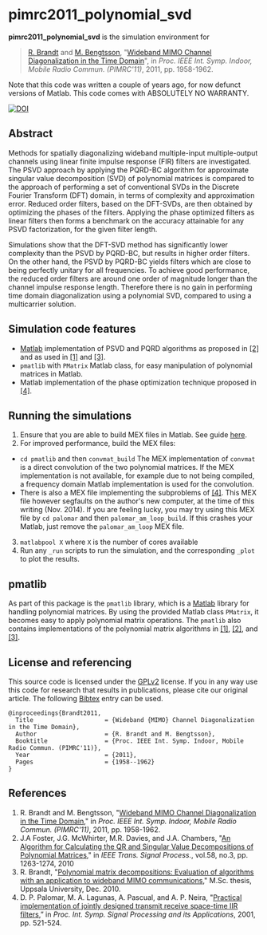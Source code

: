 pimrc2011_polynomial_svd
====

**pimrc2011_polynomial_svd** is the simulation environment for
> [R. Brandt][rabr5411] and [M. Bengtsson][matben], "[Wideband MIMO Channel Diagonalization in the Time Domain][pimrc2011_diva]", in _Proc. IEEE Int. Symp. Indoor, Mobile Radio Commun. (PIMRC'11)_, 2011, pp. 1958-1962.

Note that this code was written a couple of years ago, for now defunct versions of Matlab. This code comes with ABSOLUTELY NO WARRANTY.

[![DOI](https://zenodo.org/badge/6698/rasmusbrandt/pimrc2011_polynomial_svd.svg)](http://dx.doi.org/10.5281/zenodo.15545)

## Abstract
Methods for spatially diagonalizing wideband multiple-input multiple-output
channels using linear finite impulse response (FIR) filters are investigated.
The PSVD approach by applying the PQRD-BC algorithm for approximate singular
value decomposition (SVD) of polynomial matrices is compared to the approach of
performing a set of conventional SVDs in the Discrete Fourier Transform (DFT)
domain, in terms of complexity and approximation error. Reduced order filters,
based on the DFT-SVDs, are then obtained by optimizing the phases of the
filters. Applying the phase optimized filters as linear filters then forms a
benchmark on the accuracy attainable for any PSVD factorization, for the given
filter length.

Simulations show that the DFT-SVD method has significantly lower complexity than
the PSVD by PQRD-BC, but results in higher order filters. On the other hand,
the PSVD by PQRD-BC yields filters which are close to being perfectly unitary
for all frequencies. To achieve good performance, the reduced order filters are
around one order of magnitude longer than the channel impulse response length.
Therefore there is no gain in performing time domain diagonalization using a
polynomial SVD, compared to using a multicarrier solution.

## Simulation code features

* [Matlab][matlab] implementation of PSVD and PQRD algorithms as proposed in
  [[2]][psvd] and as used in [[1]][pimrc2011_diva] and [[3]][thesis_diva].
* `pmatlib` with `PMatrix` Matlab class, for easy manipulation of polynomial
  matrices in Matlab.
* Matlab implementation of the phase optimization technique proposed in
  [[4]][palomar].

## Running the simulations

1. Ensure that you are able to build MEX files in Matlab. See guide
[here](http://se.mathworks.com/help/matlab/matlab_external/what-you-need-to-build-mex-files.html).
2. For improved performance, build the MEX files:
  * `cd pmatlib` and then `convmat_build`
     The MEX implementation of `convmat` is a direct convolution of the two
     polynomial matrices. If the MEX implementation is not available, for
     example due to not being compiled, a frequency domain Matlab implementation
     is used for the convolution.
  * There is also a MEX file implementing the subproblems of [[4]][palomar]. This
    MEX file however segfaults on the author's new computer, at the time of this
    writing (Nov. 2014). If you are feeling lucky, you may try using this MEX
    file by `cd palomar` and then `palomar_am_loop_build`. If this crashes your
    Matlab, just remove the `palomar_am_loop` MEX file.
3. `matlabpool X` where `X` is the number of cores available
4. Run any `_run` scripts to run the simulation, and the corresponding 
   `_plot` to plot the results.

## pmatlib
As part of this package is the `pmatlib` library, which is a [Matlab][matlab]
library for handling polynomial matrices. By using the provided Matlab class
`PMatrix`, it becomes easy to apply polynomial matrix operations. The `pmatlib`
also contains implementations of the polynomial matrix algorithms in
[[1]][pimrc2011_diva], [[2]][psvd], and [[3]][thesis_diva].

## License and referencing
This source code is licensed under the [GPLv2][gplv2] license. If you in any way
use this code for research that results in publications, please cite our
original article. The following [Bibtex][bibtex] entry can be used.
```
@inproceedings{Brandt2011,
  Title                    = {Wideband {MIMO} Channel Diagonalization in the Time Domain},
  Author                   = {R. Brandt and M. Bengtsson},
  Booktitle                = {Proc. IEEE Int. Symp. Indoor, Mobile Radio Commun. (PIMRC'11)},
  Year                     = {2011},
  Pages                    = {1958--1962}
}
```

## References
1. R. Brandt and M. Bengtsson, "[Wideband MIMO Channel Diagonalization in the Time Domain][pimrc2011_diva]," in _Proc. IEEE Int. Symp. Indoor, Mobile Radio Commun. (PIMRC'11)_, 2011, pp. 1958-1962.
2. J.A Foster, J.G. McWhirter, M.R. Davies, and J.A. Chambers, "[An Algorithm for Calculating the QR and Singular Value Decompositions of Polynomial Matrices][psvd]," in _IEEE Trans. Signal Process._, vol.58, no.3, pp. 1263-1274, 2010
3. R. Brandt, "[Polynomial matrix decompositions: Evaluation of algorithms with an application to wideband MIMO communications][thesis_diva]," M.Sc. thesis, Uppsala University, Dec. 2010.
4. D. P. Palomar, M. A. Lagunas, A. Pascual, and A. P. Neira, "[Practical implementation of jointly designed transmit receive space-time IIR filters][palomar],” in _Proc. Int. Symp. Signal Processing and its Applications_, 2001, pp. 521-524.

[rabr5411]: http://www.kth.se/profile/rabr5411
[matben]: http://www.kth.se/profile/matben
[pimrc2011_diva]: http://urn.kb.se/resolve?urn=urn:nbn:se:kth:diva-50048
[thesis_diva]: http://urn.kb.se/resolve?urn=urn:nbn:se:uu:diva-134389
[psvd]: http://ieeexplore.ieee.org/xpls/abs_all.jsp?arnumber=5286258
[palomar]: http://ieeexplore.ieee.org/xpls/abs_all.jsp?arnumber=950195
[matlab]: http://www.mathworks.com
[gplv2]: http://choosealicense.com/licenses/gpl-v2
[bibtex]: http://www.bibtex.org/
